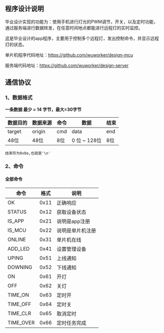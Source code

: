 ## 程序设计说明
毕业设计实现的功能为：使用手机进行灯光的PWM调节，开关，以及定时功能，通过服务端进行数据转发，在任意时间地点都能进行远程灯的实时监控。  

这是毕业设计的app程序，主要用于控制多个远程灯，发出控制命令，并显示远程灯的状态。  

单片机程序代码地址：https://github.com/wuworker/design-mcu  

服务端代码地址：https://github.com/wuworker/design-server  


## 通信协议

### 1、数据格式

**一条数据 最少 = 14 字节，最大=30字节**

|  数据目的 | 数据来源 | 命令 | 数据      | 结束  |
|----------|---------|------|----------|------|
|  target | origin   | cmd  |  data     | end |
|	48位  |  48位    |  8位 | 0 位 ~ 128位 |  8位 |
```
结束符为0x0a,也就是'\n'
```

### 2、命令

#### 全部命令
|  命令  |   格式  |  说明  |
|--------|--------|-------|
| OK     |  0x11  | 正确响应       |
| STATUS |  0x12  | 获取设备状态|
| IS_APP |  0x21  | 说明是app注册     |
| IS_MCU |  0x22  | 说明是单片机注册   |
| ONLINE |  0x31  | 单片机在线        |
| ADD_LED  | 0x41 | 设置管理设备    |
| UPING    |  0x51 | 上线通知        |
| DOWNING  |  0x52 | 下线通知      |
| ON     | 0x61 | 开灯            |
| OFF    |  0x62 | 关灯          |
| TIME_ON | 0x63 | 定时开        |
|TIME_OFF | 0x64 | 定时关        |
| TIME_CLR | 0x65 | 取消定时     |
|TIME_OVER | 0x66 | 定时任务完成 |

